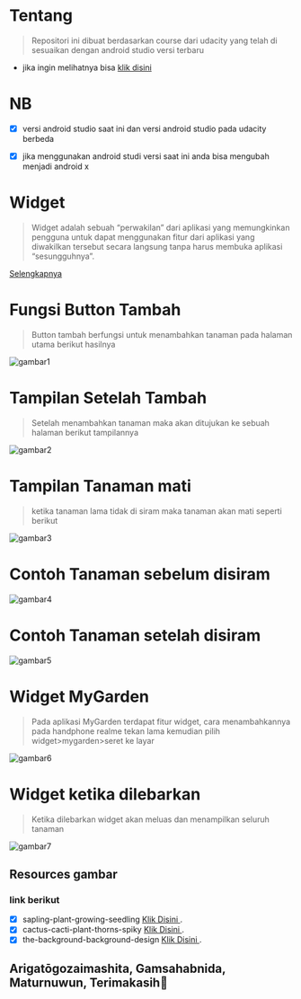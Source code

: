 # Tentang
>Repositori ini dibuat berdasarkan course dari udacity yang telah di sesuaikan dengan android studio versi terbaru
- jika ingin melihatnya bisa [klik disini](https://classroom.udacity.com/courses/ud855/lessons/f133dd92-8e3c-40b9-9d9d-545498638459/concepts/98627458-72ac-45a0-94ff-bca60428ccfc)

# NB
- [x] versi android studio saat ini dan versi android studio pada udacity berbeda

- [x] jika menggunakan android studi versi saat ini anda bisa mengubah menjadi android x

# Widget
>Widget adalah sebuah “perwakilan” dari aplikasi yang memungkinkan pengguna untuk dapat menggunakan fitur dari aplikasi yang diwakilkan tersebut secara langsung tanpa harus membuka aplikasi “sesungguhnya”.

[Selengkapnya](https://techijau.com/apa-itu-widget-android/)

# Fungsi Button Tambah
>Button tambah berfungsi untuk menambahkan tanaman pada halaman utama berikut hasilnya

![gambar1](screenshoot/1.jpg)

# Tampilan Setelah Tambah
>Setelah menambahkan tanaman maka akan ditujukan ke sebuah halaman berikut tampilannya

![gambar2](screenshoot/2.jpg)

# Tampilan Tanaman mati
>ketika tanaman lama tidak di siram maka tanaman akan mati 
seperti berikut

![gambar3](screenshoot/3.jpg)

# Contoh Tanaman sebelum disiram

![gambar4](screenshoot/4.jpg)

# Contoh Tanaman setelah disiram

![gambar5](screenshoot/5.jpg)

# Widget MyGarden
>Pada aplikasi MyGarden terdapat fitur widget, cara menambahkannya pada handphone realme tekan lama kemudian pilih widget>mygarden>seret ke layar

![gambar6](screenshoot/6.jpg)

# Widget ketika dilebarkan
> Ketika dilebarkan widget akan meluas dan menampilkan seluruh tanaman

![gambar7](screenshoot/7.jpg)

## Resources gambar
### link berikut
- [x] sapling-plant-growing-seedling  [Klik Disini ](https://pixabay.com/en/sapling-plant-growing-seedling-154734/).
- [x] cactus-cacti-plant-thorns-spiky  [Klik Disini ](https://pixabay.com/en/cactus-cacti-plant-thorns-spiky-152378/).
- [x] the-background-background-design  [Klik Disini ](https://pixabay.com/en/the-background-background-design-352165/).

## Arigatōgozaimashita, Gamsahabnida, Maturnuwun, Terimakasih🤗
